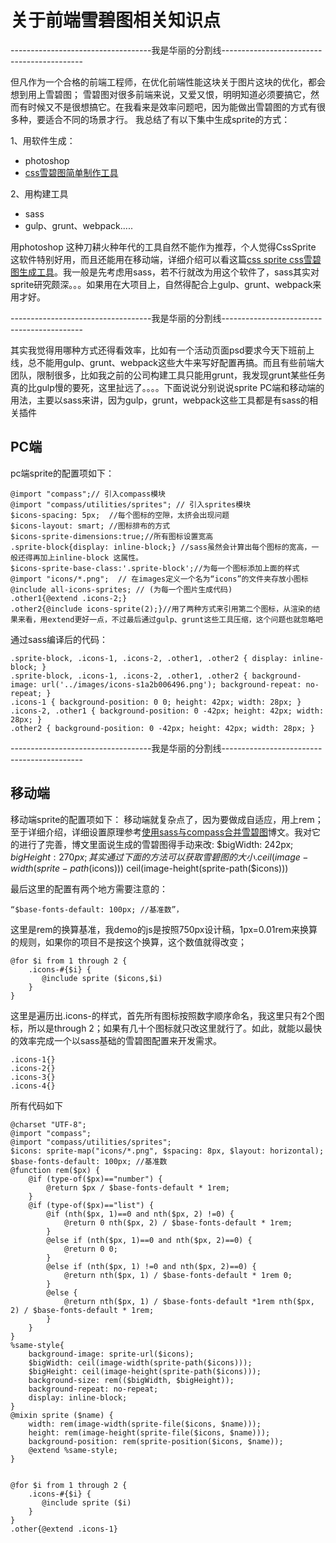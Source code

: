 # 关于前端雪碧图相关知识点

-----------------------------------我是华丽的分割线-------------------------------------------
    
但凡作为一个合格的前端工程师，在优化前端性能这块关于图片这块的优化，都会想到用上雪碧图；
雪碧图对很多前端来说，又爱又恨，明明知道必须要搞它，然而有时候又不是很想搞它。在我看来是效率问题吧，因为能做出雪碧图的方式有很多种，要适合不同的场景才行。
我总结了有以下集中生成sprite的方式：

1、用软件生成：   
- photoshop   
- [css雪碧图简单制作工具](https://github.com/iwangx/sprite "css雪碧图简单制作工具")
 
2、用构建工具
- sass
- gulp、grunt、webpack.....

用photoshop 这种刀耕火种年代的工具自然不能作为推荐，个人觉得CssSprite 这软件特别好用，而且还能用在移动端，详细介绍可以看这篇[css sprite css雪碧图生成工具](http://developer.51cto.com/art/201504/474506.htm "css sprite css雪碧图生成工具")。我一般是先考虑用sass，若不行就改为用这个软件了，sass其实对sprite研究颇深。。。如果用在大项目上，自然得配合上gulp、grunt、webpack来用才好。

-----------------------------------我是华丽的分割线-------------------------------------------

其实我觉得用哪种方式还得看效率，比如有一个活动页面psd要求今天下班前上线，总不能用gulp、grunt、webpack这些大牛来写好配置再搞。而且有些前端大团队，限制很多，比如我之前的公司构建工具只能用grunt，我发现grunt某些任务真的比gulp慢的要死，这里扯远了。。。。下面说说分别说说sprite PC端和移动端的用法，主要以sass来讲，因为gulp，grunt，webpack这些工具都是有sass的相关插件

## PC端
pc端sprite的配置项如下：

```
@import "compass";// 引入compass模块
@import "compass/utilities/sprites"; // 引入sprites模块
$icons-spacing: 5px;  //每个图标的空隙，太挤会出现问题
$icons-layout: smart; //图标排布的方式
$icons-sprite-dimensions:true;//所有图标设置宽高
.sprite-block{display: inline-block;} //sass虽然会计算出每个图标的宽高，一般还得再加上inline-block 这属性。
$icons-sprite-base-class:'.sprite-block';//为每一个图标添加上面的样式
@import "icons/*.png";  // 在images定义一个名为“icons”的文件夹存放小图标
@include all-icons-sprites; // (为每一个图片生成代码)
.other1{@extend .icons-2;}
.other2{@include icons-sprite(2);}//用了两种方式来引用第二个图标，从渲染的结果来看，用extend更好一点，不过最后通过gulp、grunt这些工具压缩，这个问题也就忽略吧

```
通过sass编译后的代码：
```
.sprite-block, .icons-1, .icons-2, .other1, .other2 { display: inline-block; }
.sprite-block, .icons-1, .icons-2, .other1, .other2 { background-image: url('../images/icons-s1a2b006496.png'); background-repeat: no-repeat; }
.icons-1 { background-position: 0 0; height: 42px; width: 28px; }
.icons-2, .other1 { background-position: 0 -42px; height: 42px; width: 28px; }
.other2 { background-position: 0 -42px; height: 42px; width: 28px; }
```
-----------------------------------我是华丽的分割线-------------------------------------------
## 移动端
移动端sprite的配置项如下：
移动端就复杂点了，因为要做成自适应，用上rem；至于详细介绍，详细设置原理参考[使用sass与compass合并雪碧图][1]博文。我对它的进行了完善，博文里面说生成的雪碧图得手动来改:
$bigWidth: 242px;
$bigHeight: 270px;
其实通过下面的方法可以获取雪碧图的大小.
ceil(image-width(sprite-path($icons)))
ceil(image-height(sprite-path($icons)))


最后这里的配置有两个地方需要注意的：
```
“$base-fonts-default: 100px; //基准数”，
```
这里是rem的换算基准，我demo的js是按照750px设计稿，1px=0.01rem来换算的规则，如果你的项目不是按这个换算，这个数值就得改变；
```
@for $i from 1 through 2 {
    .icons-#{$i} {
       @include sprite ($icons,$i)
    }
}
```
这里是遍历出.icons-的样式，首先所有图标按照数字顺序命名，我这里只有2个图标，所以是through 2；如果有几十个图标就只改这里就行了。如此，就能以最快的效率完成一个以sass基础的雪碧图配置来开发需求。
```
.icons-1{}
.icons-2{}
.icons-3{}
.icons-4{}
```
所有代码如下
```
@charset "UTF-8";
@import "compass";
@import "compass/utilities/sprites";
$icons: sprite-map("icons/*.png", $spacing: 8px, $layout: horizontal);
$base-fonts-default: 100px; //基准数
@function rem($px) {
    @if (type-of($px)=="number") {
        @return $px / $base-fonts-default * 1rem;
    }
    @if (type-of($px)=="list") {
        @if (nth($px, 1)==0 and nth($px, 2) !=0) {
            @return 0 nth($px, 2) / $base-fonts-default * 1rem;
        }
        @else if (nth($px, 1)==0 and nth($px, 2)==0) {
            @return 0 0;
        }
        @else if (nth($px, 1) !=0 and nth($px, 2)==0) {
            @return nth($px, 1) / $base-fonts-default * 1rem 0;
        }
        @else {
            @return nth($px, 1) / $base-fonts-default *1rem nth($px, 2) / $base-fonts-default * 1rem;
        }
    }
}
%same-style{
	background-image: sprite-url($icons);
	$bigWidth: ceil(image-width(sprite-path($icons)));
	$bigHeight: ceil(image-height(sprite-path($icons)));
	background-size: rem(($bigWidth, $bigHeight));
	background-repeat: no-repeat;
	display: inline-block;
}
@mixin sprite ($name) {
    width: rem(image-width(sprite-file($icons, $name)));
    height: rem(image-height(sprite-file($icons, $name)));
    background-position: rem(sprite-position($icons, $name));
    @extend %same-style;
}


@for $i from 1 through 2 {
    .icons-#{$i} {
       @include sprite ($i)
    }
}
.other{@extend .icons-1}


```
 


  [1]: http://www.cnblogs.com/xljzlw/p/4771103.html
